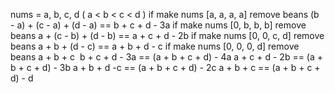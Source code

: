 nums = a, b, c, d ( a < b < c < d )
if make nums [a, a, a, a] remove beans (b - a) + (c - a) + (d - a) == b + c + d - 3a
if make nums [0, b, b, b] remove beans a + (c - b) + (d - b) == a + c + d - 2b
if make nums [0, 0, c, d] remove beans a + b + (d - c) == a + b + d - c
if make nums [0, 0, 0, d] remove beans a + b + c
​
b + c + d - 3a == (a + b + c + d) - 4a
a + c + d - 2b == (a + b + c + d) - 3b
a + b + d -c == (a + b + c + d) - 2c
a + b + c == (a + b + c + d) - d